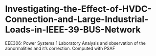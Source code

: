 # Investigating-the-Effect-of-HVDC-Connection-and-Large-Industrial-Loads-in-IEEE-39-BUS-Network
EEE306: Power Systems 1 Laboratory
Analysis and observation of the abnormalities and it’s correction. Computed with PSAF 
